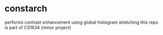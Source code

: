 # constarch
performs contrast enhancement using global histogram stretching
this repo is part of CS1634 (minor project)
